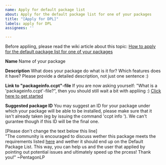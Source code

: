```yaml
---
name: Apply for default package list
about: Apply for the default package list for one of your packages
title: "[Apply for DPL]"
labels: apply for DPL
assignees: ''

---
```


Before appliing, please read the wiki article about this topic: [How to apply for the default package list for one of your packages](https://github.com/PentagonLP/ccpt/wiki/How-to-apply-for-the-default-package-list-for-one-of-your-packages)

**Name**
Name of your package

**Description**
What does your package do what is it for? Which features does it have? Please provide a detailed description, not just one sentence :)

**Link to "packageinfo.ccpt"-file**
If you are now asking yourself: "What is a 'packageinfo.ccpt'-file?", then you should still wait a bit with appliing :) [Click here to get started](https://github.com/PentagonLP/ccpt/wiki/Create-your-own-package)

**Suggested package ID**
You may suggest an ID for your package under which your package will be able to be installed, please make sure that it isn't already taken (eg by issuing the command 'ccpt info <Your ID>'). We can't gurantee though if this ID will be the final one.

[Please don't change the text below this line]  
"The community is encouraged to discuss wether this package meets the requirements listed [here](https://github.com/PentagonLP/ccpt/wiki/How-to-apply-for-the-default-package-list-for-one-of-your-packages) and wether it should end up on the Default Package List. This way, you can help us and the user that applied by pointing out potential issues and ultimately speed up the prcess! Thank you!" ~PentagonLP
